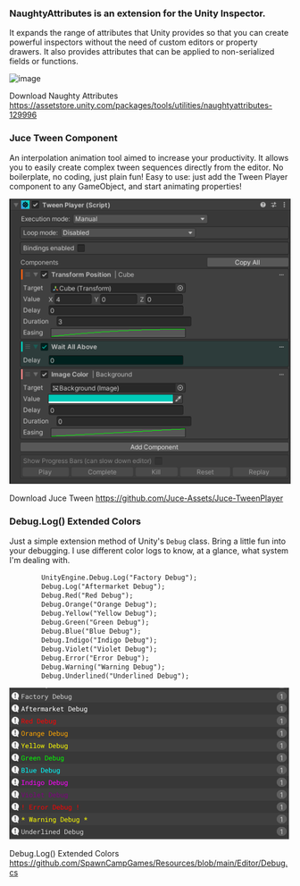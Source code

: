 ### NaughtyAttributes is an extension for the Unity Inspector.
It expands the range of attributes that Unity provides so that you can create powerful inspectors without the need of custom editors or property drawers. It also provides attributes that can be applied to non-serialized fields or functions.

![image](https://github.com/SpawnCampGames/Resources/assets/60554748/f7f744a0-1f3b-4ed9-9e30-4c383685cfe9)

Download Naughty Attributes
https://assetstore.unity.com/packages/tools/utilities/naughtyattributes-129996


### Juce Tween Component
An interpolation animation tool aimed to increase your productivity. It allows you to easily create complex tween sequences directly from the editor. No boilerplate, no coding, just plain fun!
Easy to use: just add the Tween Player component to any GameObject, and start animating properties!

![Screenshot](jucetween.png)

Download Juce Tween
https://github.com/Juce-Assets/Juce-TweenPlayer


### Debug.Log() Extended Colors
Just a simple extension method of Unity's `Debug` class. Bring a little fun into your debugging.
I use different color logs to know, at a glance, what system I'm dealing with.
```
        UnityEngine.Debug.Log("Factory Debug");
        Debug.Log("Aftermarket Debug");
        Debug.Red("Red Debug");
        Debug.Orange("Orange Debug");
        Debug.Yellow("Yellow Debug");
        Debug.Green("Green Debug");
        Debug.Blue("Blue Debug");
        Debug.Indigo("Indigo Debug");
        Debug.Violet("Violet Debug");
        Debug.Error("Error Debug");
        Debug.Warning("Warning Debug");
        Debug.Underlined("Underlined Debug");
```
![image](https://github.com/SpawnCampGames/Resources/blob/main/Editor/OneLinedDebugs.png?raw=true)

Debug.Log() Extended Colors
https://github.com/SpawnCampGames/Resources/blob/main/Editor/Debug.cs



